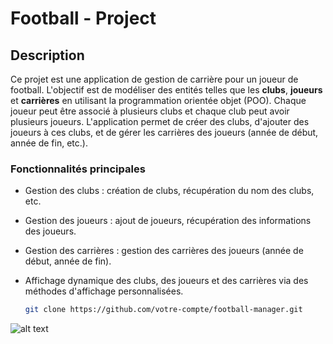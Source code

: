 # Football - Project

## Description

Ce projet est une application de gestion de carrière pour un joueur de football. L'objectif est de modéliser des entités telles que les **clubs**, **joueurs** et **carrières** en utilisant la programmation orientée objet (POO). Chaque joueur peut être associé à plusieurs clubs et chaque club peut avoir plusieurs joueurs. L'application permet de créer des clubs, d'ajouter des joueurs à ces clubs, et de gérer les carrières des joueurs (année de début, année de fin, etc.).

### Fonctionnalités principales

- Gestion des clubs : création de clubs, récupération du nom des clubs, etc.
- Gestion des joueurs : ajout de joueurs, récupération des informations des joueurs.
- Gestion des carrières : gestion des carrières des joueurs (année de début, année de fin).
- Affichage dynamique des clubs, des joueurs et des carrières via des méthodes d'affichage personnalisées.

   
   ```bash
   git clone https://github.com/votre-compte/football-manager.git
![alt text](image.png)
